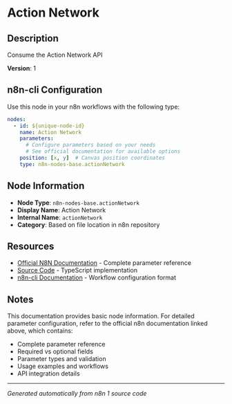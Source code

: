 # Action Network

## Description

Consume the Action Network API

**Version**: 1

## n8n-cli Configuration

Use this node in your n8n workflows with the following type:

```yaml
nodes:
  - id: ${unique-node-id}
    name: Action Network
    parameters:
      # Configure parameters based on your needs
      # See official documentation for available options
    position: [x, y]  # Canvas position coordinates
    type: n8n-nodes-base.actionNetwork
```

## Node Information

- **Node Type**: `n8n-nodes-base.actionNetwork`
- **Display Name**: Action Network
- **Internal Name**: `actionNetwork`
- **Category**: Based on file location in n8n repository

## Resources

- [Official N8N Documentation](https://docs.n8n.io/integrations/builtin/app-nodes/n8n-nodes-base.actionnetwork/) - Complete parameter reference
- [Source Code](https://github.com/n8n-io/n8n/blob/master/packages/nodes-base/nodes/ActionNetwork/ActionNetwork.node.ts) - TypeScript implementation
- [n8n-cli Documentation](https://github.com/edenreich/n8n-cli) - Workflow configuration format

## Notes

This documentation provides basic node information. For detailed parameter configuration, 
refer to the official n8n documentation linked above, which contains:

- Complete parameter reference
- Required vs optional fields
- Parameter types and validation
- Usage examples and workflows
- API integration details

---
*Generated automatically from n8n 1 source code*
